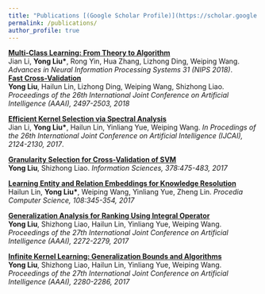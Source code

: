 ```yaml
---
title: "Publications [(Google Scholar Profile)](https://scholar.google.com/citations?user=IAJpTqYAAAAJ&hl=zh-CN)"
permalink: /publications/
author_profile: true
---
```

<b>[Multi-Class Learning: From Theory to Algorithm](http://IIE-liuyong.github.io/publications/nips2018-mc)</b> <br>
Jian Li, <b>Yong Liu*</b>, Rong Yin, Hua Zhang, Lizhong Ding, Weiping Wang. <i>Advances in Neural Information Processing Systems 31 (NIPS 2018)</i>.
<br>
<b>[Fast Cross-Validation](http://IIE-liuyong.github.io/publications/IJCAI2018-fcv)</b><br>
<b>Yong Liu</b>, Hailun Lin, Lizhong Ding, Weiping Wang, Shizhong Liao.<i> Proceedings of the 26th International Joint Conference on Artificial Intelligence (AAAI), 2497-2503, 2018</i>
  
<b>[Efficient Kernel Selection via Spectral Analysis](http://IIE-liuyong.github.io/publications/ijcai2017-sm)</b> <br>
Jian Li, <b>Yong Liu*</b>, Hailun Lin, Yinliang Yue, Weiping Wang. <i>In Procedings of the 26th International Joint Conference on Artificial Intelligence (IJCAI), 2124-2130, 2017</i>.

<b>[Granularity Selection for Cross-Validation of SVM](http://IIE-liuyong.github.io/publications/IS2017-gs)</b><br>
<b>Yong Liu</b>, Shizhong Liao. <i>Information Sciences, 378:475-483, 2017</i>

<b>[Learning Entity and Relation Embeddings for Knowledge Resolution](http://IIE-liuyong.github.io/publications/PCS-le)</b><br>
Hailun Lin, <b>Yong Liu*</b>, Weiping Wang, Yinliang Yue, Zheng Lin. <i> Procedia Computer Science, 108:345-354, 2017</i>

<b>[Generalization Analysis for Ranking Using Integral Operator](http://IIE-liuyong.github.io/publications/aaai2017-ga)</b><br>
<b>Yong Liu</b>, Shizhong Liao, Hailun Lin, Yinliang Yue, Weiping Wang. <i>Proceedings of the 27th International Joint Conference on Artificial Intelligence (AAAI), 2272-2279, 2017</i>

<b>[Infinite Kernel Learning: Generalization Bounds and Algorithms](http://IIE-liuyong.github.io/publications/aaai2017-ikl)</b><br>
<b>Yong Liu</b>, Shizhong Liao, Hailun Lin, Yinliang Yue, Weiping Wang. <i>Proceedings of the 27th International Joint Conference on Artificial Intelligence (AAAI), 2280-2286, 2017</i>

<b>[]()</b><br>
<i> </i>
